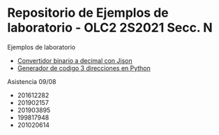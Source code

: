 # Repositorio de Ejemplos de laboratorio - OLC2 2S2021 Secc. N

Ejemplos de laboratorio
* [Convertidor binario a decimal con Jison](./Ejemplo1Jison/)
* [Generador de codigo 3 direcciones en Python](./EjemploPython/)



Asistencia 09/08
* 201612282
* 201902157
* 201903895
* 199817948
* 201020614


